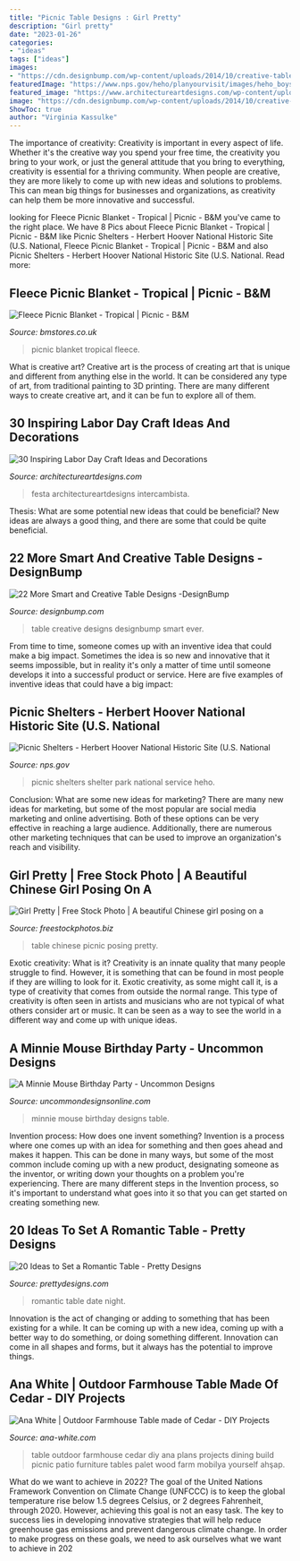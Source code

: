 ```yaml
---
title: "Picnic Table Designs : Girl Pretty"
description: "Girl pretty"
date: "2023-01-26"
categories:
- "ideas"
tags: ["ideas"]
images:
- "https://cdn.designbump.com/wp-content/uploads/2014/10/creative-table-design-37.jpg"
featuredImage: "https://www.nps.gov/heho/planyourvisit/images/heho_boyscout_picnic_shelter_2.jpg"
featured_image: "https://www.architectureartdesigns.com/wp-content/uploads/2013/08/2143.jpg"
image: "https://cdn.designbump.com/wp-content/uploads/2014/10/creative-table-design-37.jpg"
ShowToc: true
author: "Virginia Kassulke"
---
```



The importance of creativity:
Creativity is important in every aspect of life. Whether it's the creative way you spend your free time, the creativity you bring to your work, or just the general attitude that you bring to everything, creativity is essential for a thriving community. When people are creative, they are more likely to come up with new ideas and solutions to problems. This can mean big things for businesses and organizations, as creativity can help them be more innovative and successful.

	

		
looking for Fleece Picnic Blanket - Tropical | Picnic - B&amp;M you've came to the right place. We have 8 Pics about Fleece Picnic Blanket - Tropical | Picnic - B&amp;M like Picnic Shelters - Herbert Hoover National Historic Site (U.S. National, Fleece Picnic Blanket - Tropical | Picnic - B&amp;M and also Picnic Shelters - Herbert Hoover National Historic Site (U.S. National. Read more:
		
    
## Fleece Picnic Blanket - Tropical | Picnic - B&amp;M

<img loading=lazy src="https://cdn.bmstores.co.uk/images/hpcProductImage/imgFull/318644-fleece-picnic-blanket-tropical.jpg" onerror="this.onerror=null;this.src='https://tse4.mm.bing.net/th?id=OIP.hf77RcczrLAE4A6JcQNQ-AHaHa&amp;pid=15.1';" alt="Fleece Picnic Blanket - Tropical | Picnic - B&amp;M">

_Source: bmstores.co.uk_

>picnic blanket tropical fleece. 

	

What is creative art?
Creative art is the process of creating art that is unique and different from anything else in the world. It can be considered any type of art, from traditional painting to 3D printing. There are many different ways to create creative art, and it can be fun to explore all of them.

    
## 30 Inspiring Labor Day Craft Ideas And Decorations

<img loading=lazy src="https://www.architectureartdesigns.com/wp-content/uploads/2013/08/2143.jpg" onerror="this.onerror=null;this.src='https://tse2.mm.bing.net/th?id=OIP.j1LQypMwSvluPtXuxLVPfAHaE8&amp;pid=15.1';" alt="30 Inspiring Labor Day Craft Ideas and Decorations">

_Source: architectureartdesigns.com_

>festa architectureartdesigns intercambista. 

	

Thesis: What are some potential new ideas that could be beneficial?
New ideas are always a good thing, and there are some that could be quite beneficial.

    
## 22 More Smart And Creative Table Designs -DesignBump

<img loading=lazy src="https://cdn.designbump.com/wp-content/uploads/2014/10/creative-table-design-37.jpg" onerror="this.onerror=null;this.src='https://tse1.mm.bing.net/th?id=OIP.ztVi7ZXVvNJlSgRditmYFgHaEX&amp;pid=15.1';" alt="22 More Smart and Creative Table Designs -DesignBump">

_Source: designbump.com_

>table creative designs designbump smart ever. 

	

From time to time, someone comes up with an inventive idea that could make a big impact. Sometimes the idea is so new and innovative that it seems impossible, but in reality it's only a matter of time until someone develops it into a successful product or service. Here are five examples of inventive ideas that could have a big impact: 

    
## Picnic Shelters - Herbert Hoover National Historic Site (U.S. National

<img loading=lazy src="https://www.nps.gov/heho/planyourvisit/images/heho_boyscout_picnic_shelter_2.jpg" onerror="this.onerror=null;this.src='https://tse1.mm.bing.net/th?id=OIP.5kC2IcRtkYHismvH1fDKcAHaDt&amp;pid=15.1';" alt="Picnic Shelters - Herbert Hoover National Historic Site (U.S. National">

_Source: nps.gov_

>picnic shelters shelter park national service heho. 

	

Conclusion: What are some new ideas for marketing?
There are many new ideas for marketing, but some of the most popular are social media marketing and online advertising. Both of these options can be very effective in reaching a large audience. Additionally, there are numerous other marketing techniques that can be used to improve an organization's reach and visibility.

    
## Girl Pretty | Free Stock Photo | A Beautiful Chinese Girl Posing On A

<img loading=lazy src="http://res.freestockphotos.biz/pictures/9/9413-a-beautiful-chinese-girl-posing-on-a-picnic-table-pv.jpg" onerror="this.onerror=null;this.src='https://tse1.mm.bing.net/th?id=OIP.iMCprjJFIYrjzU-13SBEzQHaLJ&amp;pid=15.1';" alt="Girl Pretty | Free Stock Photo | A beautiful Chinese girl posing on a">

_Source: freestockphotos.biz_

>table chinese picnic posing pretty. 

	

Exotic creativity: What is it?
Creativity is an innate quality that many people struggle to find. However, it is something that can be found in most people if they are willing to look for it. Exotic creativity, as some might call it, is a type of creativity that comes from outside the normal range. This type of creativity is often seen in artists and musicians who are not typical of what others consider art or music. It can be seen as a way to see the world in a different way and come up with unique ideas.

    
## A Minnie Mouse Birthday Party - Uncommon Designs

<img loading=lazy src="https://uncommondesignsonline.com/wp-content/uploads/2012/02/Minnie-Lunch-Table.jpg" onerror="this.onerror=null;this.src='https://tse4.mm.bing.net/th?id=OIP.yfMrxyImFBzMS0VteZyiygHaJ4&amp;pid=15.1';" alt="A Minnie Mouse Birthday Party - Uncommon Designs">

_Source: uncommondesignsonline.com_

>minnie mouse birthday designs table. 

	

Invention process: How does one invent something?
Invention is a process where one comes up with an idea for something and then goes ahead and makes it happen. This can be done in many ways, but some of the most common include coming up with a new product, designating someone as the inventor, or writing down your thoughts on a problem you're experiencing. There are many different steps in the Invention process, so it's important to understand what goes into it so that you can get started on creating something new.

    
## 20 Ideas To Set A Romantic Table - Pretty Designs

<img loading=lazy src="https://www.prettydesigns.com/wp-content/uploads/2015/08/20-ideas-to-set-a-romantic-table13.jpg" onerror="this.onerror=null;this.src='https://tse2.mm.bing.net/th?id=OIP.2IQ7SrVe--TlzsIdek4c3wHaLI&amp;pid=15.1';" alt="20 Ideas to Set a Romantic Table - Pretty Designs">

_Source: prettydesigns.com_

>romantic table date night. 

	

Innovation is the act of changing or adding to something that has been existing for a while. It can be coming up with a new idea, coming up with a better way to do something, or doing something different. Innovation can come in all shapes and forms, but it always has the potential to improve things.

    
## Ana White | Outdoor Farmhouse Table Made Of Cedar - DIY Projects

<img loading=lazy src="http://www.ana-white.com/sites/default/files/3154829141_1372082116.jpg" onerror="this.onerror=null;this.src='https://tse2.mm.bing.net/th?id=OIP.42fEVY98ZURjXGcPvHAVzgAAAA&amp;pid=15.1';" alt="Ana White | Outdoor Farmhouse Table made of Cedar - DIY Projects">

_Source: ana-white.com_

>table outdoor farmhouse cedar diy ana plans projects dining build picnic patio furniture tables palet wood farm mobilya yourself ahşap. 

	

What do we want to achieve in 2022?
The goal of the United Nations Framework Convention on Climate Change (UNFCCC) is to keep the global temperature rise below 1.5 degrees Celsius, or 2 degrees Fahrenheit, through 2020. However, achieving this goal is not an easy task. The key to success lies in developing innovative strategies that will help reduce greenhouse gas emissions and prevent dangerous climate change. In order to make progress on these goals, we need to ask ourselves what we want to achieve in 202
